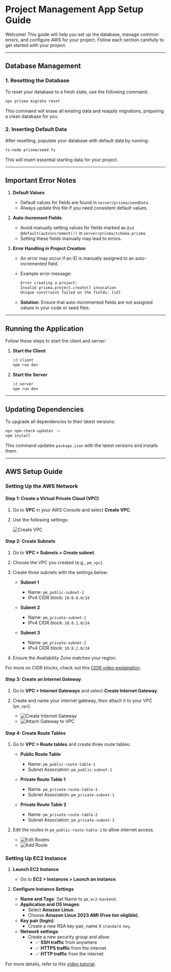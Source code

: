 # Project Management App Setup Guide

Welcome! This guide will help you set up the database, manage common errors, and configure AWS for your project. Follow each section carefully to get started with your project.

---

## Database Management

### 1. Resetting the Database

To reset your database to a fresh state, use the following command:

```bash
npx prisma migrate reset
```

This command will erase all existing data and reapply migrations, preparing a clean database for you.

### 2. Inserting Default Data

After resetting, populate your database with default data by running:

```bash
ts-node prisma/seed.ts
```

This will insert essential starting data for your project.

---

## Important Error Notes

1. **Default Values**
   - Default values for fields are found in `server/prisma/seedData`.
   - Always update this file if you need consistent default values.

2. **Auto-Increment Fields**
   - Avoid manually setting values for fields marked as `@id @default(autoincrement())` in `server/prisma/schema.prisma`.
   - Setting these fields manually may lead to errors.

3. **Error Handling in Project Creation**
   - An error may occur if an ID is manually assigned to an auto-incremented field.
   - Example error message:

     ```bash
     Error creating a project: 
     Invalid prisma.project.create() invocation
     Unique constraint failed on the fields: (id)
     ```

   - **Solution**: Ensure that auto-incremented fields are not assigned values in your code or seed files.

---

## Running the Application

Follow these steps to start the client and server:

1. **Start the Client**

   ```bash
   cd client
   npm run dev
   ```

2. **Start the Server**

   ```bash
   cd server
   npm run dev
   ```

---

## Updating Dependencies

To upgrade all dependencies to their latest versions:

```bash
npx npm-check-updates -u
npm install
```

This command updates `package.json` with the latest versions and installs them.

---

## AWS Setup Guide

### Setting Up the AWS Network

#### Step 1: Create a Virtual Private Cloud (VPC)

1. Go to **VPC** in your AWS Console and select **Create VPC**.
2. Use the following settings:

   ![Create VPC](assets/create_vpc.png)

#### Step 2: Create Subnets

1. Go to **VPC > Subnets > Create subnet**.
2. Choose the VPC you created (e.g., `pm_vpc`).
3. Create three subnets with the settings below:

   - **Subnet 1**
      - Name: `pm_public-subnet-1`
      - IPv4 CIDR block: `10.0.0.0/24`

   - **Subnet 2**
      - Name: `pm_private-subnet-1`
      - IPv4 CIDR block: `10.0.1.0/24`

   - **Subnet 3**
      - Name: `pm_private-subnet-2`
      - IPv4 CIDR block: `10.0.2.0/24`

4. Ensure the Availability Zone matches your region.

For more on CIDR blocks, check out this [CIDR video explanation](https://youtu.be/KAV8vo7hGAo?si=FUE6BgOziUVqG1eu&t=27250).

#### Step 3: Create an Internet Gateway

1. Go to **VPC > Internet Gateways** and select **Create Internet Gateway**.
2. Create and name your internet gateway, then attach it to your VPC (`pm_vpc`).

   - ![Create Internet Gateway](assets/pm_internet-gateway.png)
   - ![Attach Gateway to VPC](assets/internet_gateway_attach_vpc.png)

#### Step 4: Create Route Tables

1. Go to **VPC > Route tables** and create three route tables:

   - **Public Route Table**
      - Name: `pm_public-route-table-1`
      - Subnet Association: `pm_public-subnet-1`

   - **Private Route Table 1**
      - Name: `pm_private-route-table-1`
      - Subnet Association: `pm_private-subnet-1`

   - **Private Route Table 2**
      - Name: `pm_private-route-table-2`
      - Subnet Association: `pm_private-subnet-2`

2. Edit the routes in `pm_public-route-table-1` to allow internet access.

   - ![Edit Routes](assets/edit_routes.png)
   - ![Add Route](assets/add_route.png)

### Setting Up EC2 Instance

1. **Launch EC2 Instance**
   - Go to **EC2 > Instances > Launch an instance**.

2. **Configure Instance Settings**
   - **Name and Tags**: Set Name to `pm_ec2-backend`.
   - **Application and OS Images**:
      - Select **Amazon Linux**.
      - Choose **Amazon Linux 2023 AMI (Free tier eligible)**.
   - **Key pair (login)**:
      - Create a new RSA key pair, name it `standard-key`.
   - **Network settings**:
      - Create a new security group and allow:
         - ✅ **SSH traffic** from anywhere
         - ✅ **HTTPS traffic** from the internet
         - ✅ **HTTP traffic** from the internet

For more details, refer to this [video tutorial](https://youtu.be/KAV8vo7hGAo?si=adrniPdbONkLQQQ9&t=20604).